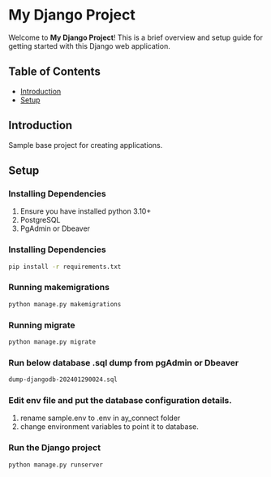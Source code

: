 # My Django Project

Welcome to **My Django Project**! This is a brief overview and setup guide for getting started with this Django web application.

## Table of Contents
- [Introduction](#introduction)
- [Setup](#setup)

## Introduction

Sample base project for creating applications.

## Setup

### Installing Dependencies

1. Ensure you have installed python 3.10+
2. PostgreSQL
3. PgAdmin or Dbeaver
   
### Installing Dependencies
```bash
pip install -r requirements.txt
```
### Running makemigrations
```bash
python manage.py makemigrations
```
### Running migrate
```bash
python manage.py migrate
```
### Run below database .sql dump from pgAdmin or Dbeaver
```bash
dump-djangodb-202401290024.sql
```

### Edit env file and put the database configuration details.
1. rename sample.env to .env in ay_connect folder 
2. change environment variables to point it to database.

### Run the Django project
```bash
python manage.py runserver
```

